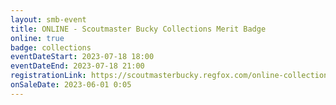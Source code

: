 ```yaml
---
layout: smb-event
title: ONLINE - Scoutmaster Bucky Collections Merit Badge
online: true
badge: collections
eventDateStart: 2023-07-18 18:00
eventDateEnd: 2023-07-18 21:00
registrationLink: https://scoutmasterbucky.regfox.com/online-collections-merit-badge---2023-07-18
onSaleDate: 2023-06-01 0:05
---
```

